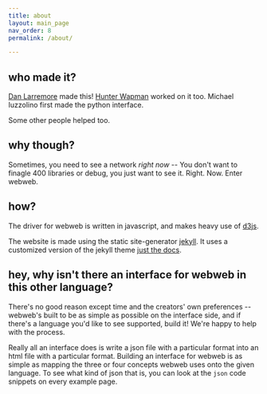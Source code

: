 ```yaml
---
title: about
layout: main_page
nav_order: 8
permalink: /about/

---
```


## who made it?

[Dan Larremore](http://danlarremore.com) made this! [Hunter Wapman](https://hneutr.github.io) worked on it too. Michael Iuzzolino first made the python interface.

Some other people helped too.

## why though?

Sometimes, you need to see a network _right now_ -- You don't want to finagle 400 libraries or debug, you just want to see it. Right. Now. Enter webweb.

## how?

The driver for webweb is written in javascript, and makes heavy use of [d3js](d3js.org).

The website is made using the static site-generator [jekyll](https://jekyllrb.com/). It uses a customized version of the jekyll theme [just the docs](https://pmarsceill.github.io/just-the-docs/).

## hey, why isn't there an interface for webweb in this other language?

There's no good reason except time and the creators' own preferences -- webweb's built to be as simple as possible on the interface side, and if there's a language you'd like to see supported, build it! We're happy to help with the process.

Really all an interface does is write a json file with a particular format into an html file with a particular format. Building an interface for webweb is as simple as mapping the three or four concepts webweb uses onto the given language. To see what kind of json that is, you can look at the `json` code snippets on every example page.
